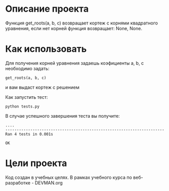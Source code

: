 # Описание проекта

Функция get_roots(a, b, c) возвращает кортеж с корнями квадратного уравнения, если нет корней функция возвращает: None, None.
 

# Как использовать



Для получения корней уравнения задаешь коэфициенты a, b, c необходимо задать:

    
    get_roots(a, b, c)

и вам выдаст кортеж с решением


Как запустить тест:


    python tests.py
    

В случае успешного завершения теста вы получите:


    ....
    ----------------------------------------------------------------------
    Ran 4 tests in 0.001s
    
    OK



# Цели проекта

Код создан в учебных целях. В рамках учебного курса по веб-разработке - DEVMAN.org